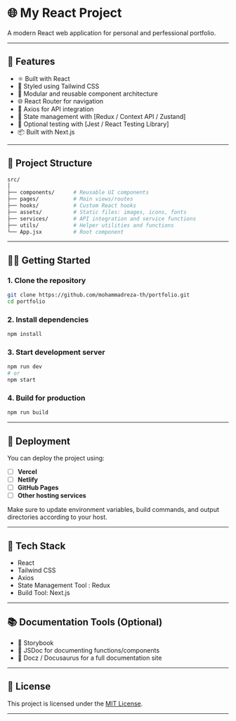 # 🌐 My React Project

A modern React web application for personal and perfessional portfolio.

---

## 🚀 Features

- ⚛️ Built with React
- 🎨 Styled using Tailwind CSS
- 🔧 Modular and reusable component architecture
- 🌐 React Router for navigation
- 📡 Axios for API integration
- 💾 State management with [Redux / Context API / Zustand]
- 🧪 Optional testing with [Jest / React Testing Library]
- 📦 Built with Next.js

---

## 📁 Project Structure

```bash
src/
│
├── components/      # Reusable UI components
├── pages/           # Main views/routes
├── hooks/           # Custom React hooks
├── assets/          # Static files: images, icons, fonts
├── services/        # API integration and service functions
├── utils/           # Helper utilities and functions
└── App.jsx          # Root component
```

---

## 🧑‍💻 Getting Started

### 1. Clone the repository

```bash
git clone https://github.com/mohammadreza-th/portfolio.git
cd portfolio
```

### 2. Install dependencies

```bash
npm install
```

### 3. Start development server

```bash
npm run dev
# or
npm start
```

### 4. Build for production

```bash
npm run build
```

---


## 🚀 Deployment

You can deploy the project using:

- [ ] **Vercel**
- [ ] **Netlify**
- [ ] **GitHub Pages**
- [ ] **Other hosting services**

Make sure to update environment variables, build commands, and output directories according to your host.

---

## 🧰 Tech Stack

- React
- Tailwind CSS
- Axios
- State Management Tool : Redux
- Build Tool: Next.js

---

## 📚 Documentation Tools (Optional)

- 📖 Storybook
- 📘 JSDoc for documenting functions/components
- 📝 Docz / Docusaurus for a full documentation site

---

## 📄 License

This project is licensed under the [MIT License](./LICENSE).

---
